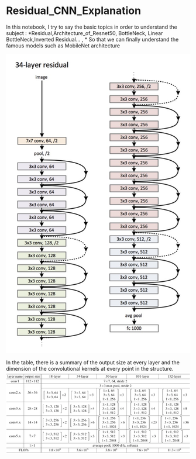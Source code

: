 # Residual_CNN_Explanation

In this notebook, I try to say the basic topics in order to understand the subject : *Residual,Architecture_of_Resnet50, BottleNeck, Linear BottleNeck,Inverted Residual... , * So that we can finally understand the famous models such as MobileNet architecture

![alt text](https://github.com/SAMashiyane/Residual_CNN_Explanation/blob/main/image/34R.png)

In the table, there is a summary of the output size at every layer and the dimension of the convolutional kernels at every point in the structure.
![alt_text](https://github.com/SAMashiyane/Residual_CNN_Explanation/blob/main/image/Resnets_tabel.jpg)
